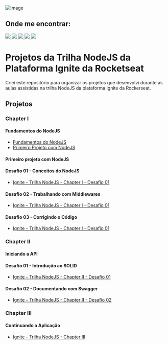 
![image](https://user-images.githubusercontent.com/12506432/200095043-28b37a18-216d-4304-a492-57f42bc33246.png)

## Onde me encontrar:

<div align="left">
    <a href = "mailto:claudneysartisessa@gmail.com">
      <img src="https://img.shields.io/badge/-claudneysessa-%23333?style=flat&logo=gmail&logoColor=white" target="_blank">
    </a>
    <a href="https://www.linkedin.com/in/claudneysessa/" target="_blank">
      <img src="https://img.shields.io/badge/-claudneysessa-%230077B5?style=flat&logo=linkedin&logoColor=white" target="_blank">
    </a>
    <a href="https://instagram.com/claudneysessa" target="_blank">
      <img src="https://img.shields.io/badge/-claudneysessa-%23E4405F?style=flat&logo=instagram&logoColor=white" target="_blank">
    </a>
    <a href="https://www.youtube.com/channel/UC52P3HVpmOMHjkmIhcjLRyQ" target="_blank">
      <img src="https://img.shields.io/badge/-claudneysessa-FF0000?style=flat&logo=youtube&logoColor=white" target="_blank">
    </a>
    <a href="https://medium.com/@claudneysartisessa" target="_blank">
      <img src="https://img.shields.io/badge/-claudneysessa-%2312100E.svg?&style=flat&logo=medium&logoColor=white" target="_blank"/>
    </a>
</div>

# Projetos da Trilha NodeJS da Plataforma Ignite da Rocketseat

Criei este repositório para organizar os projetos que desenvolvi durante as aulas assistidas na trilha NodeJS da plataforma Ignite da Rockerseat.

## Projetos

### Chapter I

#### Fundamentos do NodeJS

- [Fundamentos do NodeJS](https://github.com/claudneysessa/ignite-nodejs-c01-a01)
- [Primeiro Projeto com NodeJS](https://github.com/claudneysessa/ignite-nodejs-c01-a02)

#### Primeiro projeto com NodeJS

#### Desafio 01 - Conceitos do NodeJS

- [Ignite - Trilha NodeJS - Chapter I - Desafio 01](https://github.com/claudneysessa/ignite-nodejs-c01-d01)

#### Desafio 02 - Trabalhando com Middlewares

- [Ignite - Trilha NodeJS - Chapter I - Desafio 01](https://github.com/claudneysessa/ignite-nodejs-c01-d02)

#### Desafio 03 - Corrigindo o Código

- [Ignite - Trilha NodeJS - Chapter I - Desafio 01](https://github.com/claudneysessa/ignite-nodejs-c01-d03)

### Chapter II

#### Iniciando a API

#### Desafio 01 - Introdução ao SOLID

- [Ignite - Trilha NodeJS - Chapter II - Desafio 01](https://github.com/claudneysessa/ignite-nodejs-c02-d01)

#### Desafio 02 - Documentando com Swagger

- [Ignite - Trilha NodeJS - Chapter II - Desafio 02](https://github.com/claudneysessa/ignite-nodejs-c02-d01)

### Chapter III

#### Continuando a Aplicação

- [Ignite - Trilha NodeJS - Chapter III](https://github.com/claudneysessa/ignite-nodejs-c03)
